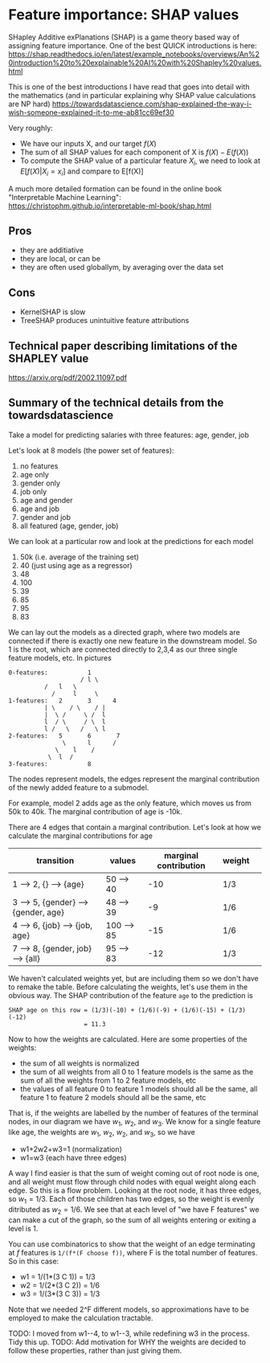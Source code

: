 # Feature importance: SHAP values

SHapley Additive exPlanations (SHAP) is a game theory based way of assigning feature importance.
One of the best QUICK introductions is here:
https://shap.readthedocs.io/en/latest/example_notebooks/overviews/An%20introduction%20to%20explainable%20AI%20with%20Shapley%20values.html

This is one of the best introductions I have read that goes into detail with the mathematics (and in particular explaining why SHAP value calculations are NP hard)
https://towardsdatascience.com/shap-explained-the-way-i-wish-someone-explained-it-to-me-ab81cc69ef30


Very roughly:
- We have our inputs X, and our target $f(X)$
- The sum of all SHAP values for each component of X is $f(X) - E(f(X))$
- To compute the SHAP value of a particular feature $X_i$, we need to look at $E[f(X)|X_i=x_i]$ and compare to E[f(X)]

A much more detailed formation can be found in the online book "Interpretable Machine Learning": https://christophm.github.io/interpretable-ml-book/shap.html


## Pros
- they are additiative
- they are local, or can be
- they are often used globallym, by averaging over the data set

## Cons
- KernelSHAP is slow
- TreeSHAP produces unintuitive feature attributions

## Technical paper describing limitations of the SHAPLEY value
https://arxiv.org/pdf/2002.11097.pdf


## Summary of the technical details from the towardsdatascience

Take a model for predicting salaries with three features: age, gender, job

Let's look at 8 models (the power set of features):
1. no features
2. age only
3. gender only
4. job only
5. age and gender
6. age and job
7. gender and job
8. all featured (age, gender, job)

We can look at a particular row and look at the predictions for each model
1. 50k (i.e. average of the training set)
2. 40  (just using age as a regressor)
3. 48
4. 100
5. 39
6. 85
7. 95
8. 83

We can lay out the models as a directed graph, where two models are connected if there is exactly one new feature in the downstream model.
So 1 is the root, which are connected directly to 2,3,4 as our three single feature models, etc. In pictures
```
0-features:           1
                    / l \
		  /   l   \
	        /     l     \
1-features:   2       3      4
	      | \    / \    / |
	      |  \ /     \ /  l
	      l  / \     / \  l
	      l /   \   /   \ l
2-features:   5       6       7
               \      l      /
	         \    l    /
		   \  l  /
3-features:           8
```

The nodes represent models, the edges represent the marginal contribution of the newly added feature to a submodel.

For example, model 2 adds age as the only feature, which moves us from 50k to 40k. The marginal contribution of age is -10k.

There are 4 edges that contain a marginal contribution. Let's look at how we calculate the marginal contributions for age

| transition                          | values     | marginal contribution | weight |   |
|-------------------------------------|------------|-----------------------|--------|---|
| 1 --> 2, {} --> {age}               | 50 --> 40  | -10                   | 1/3    |   |
| 3 --> 5, {gender} --> {gender, age} | 48 --> 39  | -9                    | 1/6    |   |
| 4 --> 6, {job} --> {job, age}       | 100 --> 85 | -15                   | 1/6    |   |
| 7 --> 8, {gender, job} --> {all}    | 95 --> 83  | -12                   | 1/3    |   |

We haven't calculated weights yet, but are including them so we don't have to remake the table. Before calculating the weights, let's use them in the obvious way. The SHAP contribution of the feature `age` to the prediction is

```
SHAP age on this row = (1/3)(-10) + (1/6)(-9) + (1/6)(-15) + (1/3)(-12)
                     = 11.3 
```
Now to how the weights are calculated.  Here are some properties of the weights:
- the sum of all weights is normalized
- the sum of all weights from all 0 to 1 feature models is the same as the sum of all the weights from 1 to 2 feature models, etc
- the values of all feature 0 to feature 1 models should all be the same, all feature 1 to feature 2 models should all be the same, etc

That is, if the weights are labelled by the number of features of the terminal nodes, in our diagram we have $w_1$, $w_2$, and $w_3$. We know for a single feature like age, the weights are $w_1$, $w_2$, $w_2$, and $w_3$, so we have
- w1+2w2+w3=1  (normalization)
- w1=w3        (each have three edges)

A way I find easier is that the sum of weight coming out of root node is one, and all weight must flow through child nodes with equal weight along each edge. So this is a flow problem. Looking at the root node, it has three edges, so $w_1=1/3$. Each of those children has two edges, so the weight is evenly ditributed as $w_2=1/6$. We see that at each level of "we have F features" we can make a cut of the graph, so the sum of all weights entering or exiting a level is 1.

You can use combinatorics to show that the weight of an edge terminating at $f$ features is `1/(f*(F choose f))`, where F is the total number of features. So in this case:

- w1 = 1/(1*(3 C 1)) = 1/3
- w2 = 1/(2*(3 C 2)) = 1/6
- w3 = 1/(3*(3 C 3)) = 1/3

Note that we needed 2^F different models, so approximations have to be employed to make the calculation tractable.

TODO: I moved from w1--4, to w1--3, while redefining w3 in the process. Tidy this up.
TODO: Add motivation for WHY the weights are decided to follow these properties, rather than just giving them.


